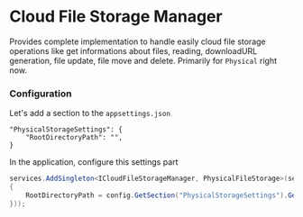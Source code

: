 # Cloud File Storage Manager

Provides complete implementation to handle easily cloud file storage operations like get informations about files, reading, downloadURL generation, file update, file move and delete. Primarily for `Physical` right now.

### Configuration

Let's add a section to the `appsettings.json`

```
"PhysicalStorageSettings": {
    "RootDirectoryPath": "",
}
```
In the application, configure this settings part

```cs
services.AddSingleton<ICloudFileStorageManager, PhysicalFileStorage>(services => new PhysicalFileStorage(new PhysicalFileStorageOptions()
{
    RootDirectoryPath = config.GetSection("PhysicalStorageSettings").GetValue<string>("RootDirectoryPath")
}));  

```
